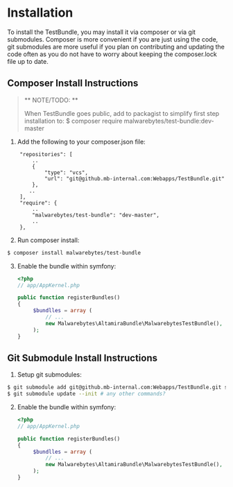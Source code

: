 # Installation

To install the TestBundle, you may install it via composer or via git submodules. Composer is more convenient if you are just using the code, git submodules are more useful if you plan on contributing and updating the code often as you do not have to worry about keeping the composer.lock file up to date.

## Composer Install Instructions

>** NOTE/TODO: **
>
> When TestBundle goes public, add to packagist to simplify first step installation to:
> $ composer require malwarebytes/test-bundle:dev-master


1. Add the following to your composer.json file:


```
    "repositories": [
        ..
        {
            "type": "vcs",
            "url": "git@github.mb-internal.com:Webapps/TestBundle.git"
        }, 
       ..
    ],
    "require": {
        ..
        "malwarebytes/test-bundle": "dev-master",
        ..
    },
```


2. Run composer install:

```bash
$ composer install malwarebytes/test-bundle
```

3. Enable the bundle within symfony:


    ``` php
    <?php
    // app/AppKernel.php

    public function registerBundles()
    {
         $bundlles = array (
             // ...
             new Malwarebytes\AltamiraBundle\MalwarebytesTestBundle(),
         );
    }
    ```

## Git Submodule Install Instructions

1. Setup git submodules:

```bash
$ git submodule add git@github.mb-internal.com:Webapps/TestBundle.git src/Malwarebytes/TestBundle
$ git submodule update --init # any other commands?
```

2. Enable the bundle within symfony:


    ``` php
    <?php
    // app/AppKernel.php

    public function registerBundles()
    {
         $bundlles = array (
             // ...
             new Malwarebytes\AltamiraBundle\MalwarebytesTestBundle(),
         );
    }
    ```
